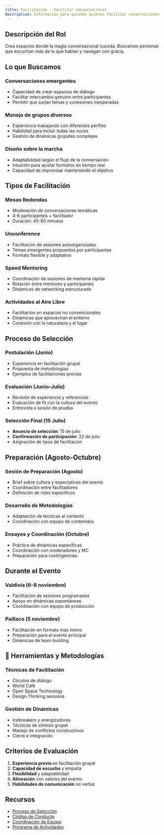 ```yaml
---
title: Facilitación - Facilitar conversaciones
description: Información para quienes quieren facilitar conversaciones y dinámicas
---
```



## Descripción del Rol

Crea espacios donde la magia conversacional suceda. Buscamos personas que escuchan más de lo que hablan y navegan con gracia.

## Lo que Buscamos

### **Conversaciones emergentes**
- Capacidad de crear espacios de diálogo
- Facilitar intercambio genuino entre participantes
- Permitir que surjan temas y conexiones inesperadas

### **Manejo de grupos diversos**
- Experiencia trabajando con diferentes perfiles
- Habilidad para incluir todas las voces
- Gestión de dinámicas grupales complejas

### **Diseño sobre la marcha**
- Adaptabilidad según el flujo de la conversación
- Intuición para ajustar formatos en tiempo real
- Capacidad de improvisar manteniendo el objetivo

## Tipos de Facilitación

### **Mesas Redondas**
- Moderación de conversaciones temáticas
- 4-6 participantes + facilitador
- Duración: 45-60 minutos

### **Unconference**
- Facilitación de sesiones autoorganizadas
- Temas emergentes propuestos por participantes
- Formato flexible y adaptativo

### **Speed Mentoring**
- Coordinación de sesiones de mentoría rápida
- Rotación entre mentores y participantes
- Dinámicas de networking estructurado

### **Actividades al Aire Libre**
- Facilitación en espacios no convencionales
- Dinámicas que aprovechan el entorno
- Conexión con la naturaleza y el lugar

## Proceso de Selección

### **Postulación (Junio)**
- Experiencia en facilitación grupal
- Propuesta de metodologías
- Ejemplos de facilitaciones previas

### **Evaluación (Junio-Julio)**
- Revisión de experiencia y referencias
- Evaluación de fit con la cultura del evento
- Entrevista o sesión de prueba

### **Selección Final (15 Julio)**
- **Anuncio de selección**: 15 de julio
- **Confirmación de participación**: 22 de julio
- Asignación de tipos de facilitación

## Preparación (Agosto-Octubre)

### **Sesión de Preparación (Agosto)**
- Brief sobre cultura y expectativas del evento
- Coordinación entre facilitadores
- Definición de roles específicos

### **Desarrollo de Metodologías**
- Adaptación de técnicas al contexto
- Coordinación con equipo de contenidos

### **Ensayos y Coordinación (Octubre)**
- Práctica de dinámicas específicas
- Coordinación con moderadores y MC
- Preparación para contingencias

## Durante el Evento

### **Valdivia (6-8 noviembre)**
- Facilitación de sesiones programadas
- Apoyo en dinámicas espontáneas
- Coordinación con equipo de producción

### **Paillaco (5 noviembre)**
- Facilitación en formato más íntimo
- Preparación para el evento principal
- Dinámicas de team building

## 🧰 Herramientas y Metodologías

### **Técnicas de Facilitación**
- Círculos de diálogo
- World Café
- Open Space Technology
- Design Thinking sessions

### **Gestión de Dinámicas**
- Icebreakers y energizadores
- Técnicas de síntesis grupal
- Manejo de conflictos constructivos
- Cierre e integración

## Criterios de Evaluación

1. **Experiencia previa** en facilitación grupal
2. **Capacidad de escucha** y empatía
3. **Flexibilidad** y adaptabilidad
4. **Alineación** con valores del evento
5. **Habilidades de comunicación** no verbal

## Recursos

- [Proceso de Selección](/02-contenidos/seleccion/)
- [Código de Conducta](/08-recursos/guias/code-of-conduct/)
- [Coordinación de Equipo](/03-produccion/equipo/)
- [Programa de Actividades](/02-contenidos/programa/)
